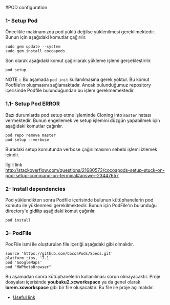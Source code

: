 #POD configuration

### 1- Setup Pod
Öncelikle makinamızda pod yüklü değilse yüklenilmesi gerekilmektedir. Bunun için aşağıdaki komutlar çağırılır.
```
sudo gem update --system
sudo gem install cocoapods
```
Son olarak aşağıdaki komut çağırılarak yükleme işlemi gerçekleştirilir.
```
pod setup
```

NOTE :: Bu aşamada ```pod init``` kullanılmasına gerek yoktur. Bu komut Podfile'ın oluşmasını sağlamaktadır. Ancak bulunduğumuz repository içerisinde Podfile bulunduğundan bu işlem gerekmemektedir.

### 1.1- Setup Pod ERROR
Bazı durumlarda pod setup etme işleminde Cloning into `master` hatası vermektedir. Bunun engellemek ve setup işlemini düzgün yapabilmek için aşağıdaki komutlar çağırılır.
``` 
pod repo remove master
pod setup --verbose
```

Buradaki setup komutunda verbose çağırılmasının sebebi işlemi izlemek içindir. 

İlgili link <br>
http://stackoverflow.com/questions/21680573/cocoapods-setup-stuck-on-pod-setup-command-on-terminal#answer-23447657

### 2- Install dependencies
Pod yüklendikten sonra Podfile içerisinde bulunun kütüphanelerin pod komutu ile yüklenmesi gerekilmektedir. Bunun için PodFile'ın bulunduğu directory'e gidilip aşağıdaki komut çağırılır.
```
pod install
```

### 3- PodFile
PodFile ismi ile oluşturulan file içeriği aşağıdaki gibi olmalıdır.
```
source 'https://github.com/CocoaPods/Specs.git'
platform :ios, '7.1'
pod 'GoogleMaps'
pod "MWPhotoBrowser"
```
Bu aşamadan sonra kütüphanelerin kullanılması sorun olmayacaktır. Proje dosyaları içerisinde <b>youbaku2.xcworkspace</b> ya da genel olarak <b>lorem.xcworkspace</b> gibi bir file oluşacaktır. Bu file ile proje açılmalıdır.

* [Useful link](http://www.raywenderlich.com/64546/introduction-to-cocoapods-2)
